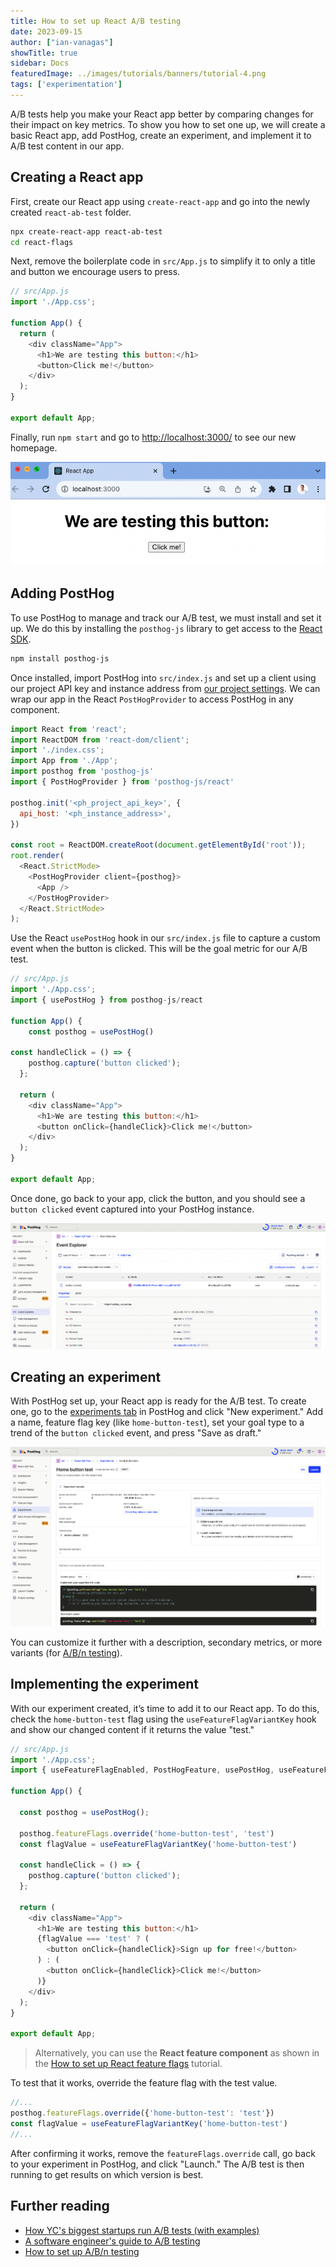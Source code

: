```yaml
---
title: How to set up React A/B testing
date: 2023-09-15
author: ["ian-vanagas"]
showTitle: true
sidebar: Docs
featuredImage: ../images/tutorials/banners/tutorial-4.png
tags: ['experimentation']
---
```


A/B tests help you make your React app better by comparing changes for their impact on key metrics. To show you how to set one up, we will create a basic React app, add PostHog, create an experiment, and implement it to A/B test content in our app.

## Creating a React app

First, create our React app using `create-react-app` and go into the newly created `react-ab-test` folder.

```bash
npx create-react-app react-ab-test
cd react-flags
```

Next, remove the boilerplate code in `src/App.js` to simplify it to only a title and button we encourage users to press.

```js
// src/App.js
import './App.css';

function App() {
  return (
    <div className="App">
      <h1>We are testing this button:</h1>
      <button>Click me!</button>
    </div>
  );
}

export default App;
```

Finally, run `npm start` and go to [http://localhost:3000/](http://localhost:3000/) to see our new homepage.

![React app](../images/tutorials/react-ab-testing/app.png)

## Adding PostHog

To use PostHog to manage and track our A/B test, we must install and set it up. We do this by installing the `posthog-js` library to get access to the [React SDK](https://posthog-git-react-feature-flags-post-hog.vercel.app/docs/libraries/react).

```bash
npm install posthog-js
```

Once installed, import PostHog into `src/index.js` and set up a client using our project API key and instance address from [our project settings](https://app.posthog.com/project/settings). We can wrap our app in the React `PostHogProvider` to access PostHog in any component.

```js
import React from 'react';
import ReactDOM from 'react-dom/client';
import './index.css';
import App from './App';
import posthog from 'posthog-js'
import { PostHogProvider } from 'posthog-js/react'

posthog.init('<ph_project_api_key>', {
  api_host: '<ph_instance_address>',
})

const root = ReactDOM.createRoot(document.getElementById('root'));
root.render(
  <React.StrictMode>
    <PostHogProvider client={posthog}>
      <App />
    </PostHogProvider>
  </React.StrictMode>
);
```

Use the React `usePostHog` hook in our `src/index.js` file to capture a custom event when the button is clicked. This will be the goal metric for our A/B test.

```js
// src/App.js
import './App.css';
import { usePostHog } from posthog-js/react

function App() {
	const posthog = usePostHog()

const handleClick = () => {
    posthog.capture('button clicked');
  };

  return (
    <div className="App">
      <h1>We are testing this button:</h1>
      <button onClick={handleClick}>Click me!</button>
    </div>
  );
}

export default App;
```

Once done, go back to your app, click the button, and you should see a `button clicked` event captured into your PostHog instance.

![Button clicked event](../images/tutorials/react-ab-testing/event.png)

## Creating an experiment

With PostHog set up, your React app is ready for the A/B test. To create one, go to the [experiments tab](https://app.posthog.com/experiments) in PostHog and click "New experiment." Add a name, feature flag key (like `home-button-test`), set your goal type to a trend of the `button clicked` event, and press "Save as draft." 

![A/B test set up](../images/tutorials/react-ab-testing/ab-test.png)

You can customize it further with a description, secondary metrics, or more variants (for [A/B/n testing](/tutorials/abn-testing)). 

## Implementing the experiment

With our experiment created, it’s time to add it to our React app. To do this, check the `home-button-test` flag using the `useFeatureFlagVariantKey` hook and show our changed content if it returns the value "test."

```js
// src/App.js
import './App.css';
import { useFeatureFlagEnabled, PostHogFeature, usePostHog, useFeatureFlagVariantKey } from 'posthog-js/react';

function App() {
  
  const posthog = usePostHog();

  posthog.featureFlags.override('home-button-test', 'test')
  const flagValue = useFeatureFlagVariantKey('home-button-test')

  const handleClick = () => {
    posthog.capture('button clicked');
  };

  return (
    <div className="App">
      <h1>We are testing this button:</h1>
      {flagValue === 'test' ? (
        <button onClick={handleClick}>Sign up for free!</button>
      ) : (
        <button onClick={handleClick}>Click me!</button>
      )}
    </div>
  );
}

export default App;
```

> Alternatively, you can use the **React feature component** as shown in the [How to set up React feature flags](/tutorials/react-feature-flags#using-the-posthog-feature-component) tutorial.

To test that it works, override the feature flag with the test value.

```js
//...
posthog.featureFlags.override({'home-button-test': 'test'})
const flagValue = useFeatureFlagVariantKey('home-button-test')
//...
```

After confirming it works, remove the `featureFlags.override` call, go back to your experiment in PostHog, and click "Launch." The A/B test is then running to get results on which version is best.

## Further reading

- [How YC's biggest startups run A/B tests (with examples)](/blog/ab-testing-examples)
- [A software engineer's guide to A/B testing](/blog/ab-testing-guide-for-engineers)
- [How to set up A/B/n testing](/tutorials/abn-testing)